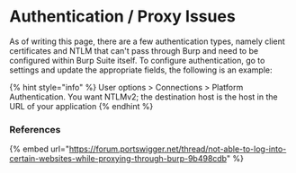 # Authentication / Proxy Issues

As of writing this page, there are a few authentication types, namely client certificates and NTLM that can't pass through Burp and need to be configured within Burp Suite itself. To configure authentication, go to settings and update the appropriate fields, the following is an example:

{% hint style="info" %}
User options > Connections > Platform Authentication. You want NTLMv2; the destination host is the host in the URL of your application
{% endhint %}

### References

{% embed url="https://forum.portswigger.net/thread/not-able-to-log-into-certain-websites-while-proxying-through-burp-9b498cdb" %}
